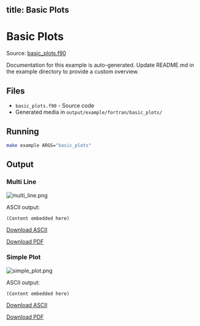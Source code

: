 title: Basic Plots
---

# Basic Plots

Source: [basic_plots.f90](https://github.com/lazy-fortran/fortplot/blob/main/example/fortran/basic_plots/basic_plots.f90)

Documentation for this example is auto-generated.
Update README.md in the example directory to provide a custom overview.

## Files

- `basic_plots.f90` - Source code
- Generated media in `output/example/fortran/basic_plots/`

## Running

```bash
make example ARGS="basic_plots"
```

## Output

### Multi Line

![multi_line.png](../../media/examples/basic_plots/multi_line.png)

ASCII output:
```
(Content embedded here)
```

[Download ASCII](../../media/examples/basic_plots/multi_line.txt)

[Download PDF](../../media/examples/basic_plots/multi_line.pdf)

### Simple Plot

![simple_plot.png](../../media/examples/basic_plots/simple_plot.png)

ASCII output:
```
(Content embedded here)
```

[Download ASCII](../../media/examples/basic_plots/simple_plot.txt)

[Download PDF](../../media/examples/basic_plots/simple_plot.pdf)

